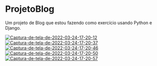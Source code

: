 # ProjetoBlog
Um projeto de Blog que estou fazendo como exercício usando Python e Django.

<a href="https://ibb.co/6DRLxZy"><img src="https://i.ibb.co/RQpdmSg/Captura-de-tela-de-2022-03-24-17-20-12.png" alt="Captura-de-tela-de-2022-03-24-17-20-12" border="0"></a>
<a href="https://ibb.co/C7TPD90"><img src="https://i.ibb.co/NjHTbNY/Captura-de-tela-de-2022-03-24-17-20-37.png" alt="Captura-de-tela-de-2022-03-24-17-20-37" border="0"></a>
<a href="https://ibb.co/XxN7sfj"><img src="https://i.ibb.co/jkByM9b/Captura-de-tela-de-2022-03-24-17-20-46.png" alt="Captura-de-tela-de-2022-03-24-17-20-46" border="0"></a>
<a href="https://ibb.co/g45cTnp"><img src="https://i.ibb.co/MBYJVX4/Captura-de-tela-de-2022-03-24-17-20-50.png" alt="Captura-de-tela-de-2022-03-24-17-20-50" border="0"></a>
<a href="https://ibb.co/rvk18GK"><img src="https://i.ibb.co/DL4ScDP/Captura-de-tela-de-2022-03-24-17-20-57.png" alt="Captura-de-tela-de-2022-03-24-17-20-57" border="0"></a>
